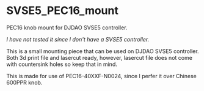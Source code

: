 # SVSE5_PEC16_mount
PEC16 knob mount for DJDAO SVSE5 controller.

*I have not tested it since I don't have a SVSE5 controller.*

This is a small mounting piece that can be used on DJDAO SVSE5 controller. Both 3d print file and lasercut ready, however, lasercut file does not come with countersink holes so keep that in mind.

This is made for use of PEC16-40XXF-N0024, since I perfer it over Chinese 600PPR knob.
